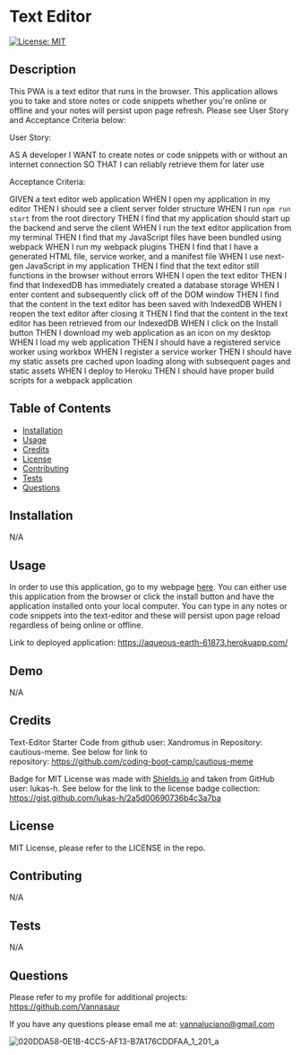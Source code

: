 # Text Editor
  [![License: MIT](https://img.shields.io/badge/License-MIT-green.svg)](https://opensource.org/licenses/MIT)
## Description

This PWA is a text editor that runs in the browser. This application allows you to take and store notes or code snippets whether you're online or offline and your notes will persist upon page refresh. Please see User Story and Acceptance Criteria below:

User Story: 

AS A developer
I WANT to create notes or code snippets with or without an internet connection
SO THAT I can reliably retrieve them for later use

Acceptance Criteria:

GIVEN a text editor web application
WHEN I open my application in my editor
THEN I should see a client server folder structure
WHEN I run `npm run start` from the root directory
THEN I find that my application should start up the backend and serve the client
WHEN I run the text editor application from my terminal
THEN I find that my JavaScript files have been bundled using webpack
WHEN I run my webpack plugins
THEN I find that I have a generated HTML file, service worker, and a manifest file
WHEN I use next-gen JavaScript in my application
THEN I find that the text editor still functions in the browser without errors
WHEN I open the text editor
THEN I find that IndexedDB has immediately created a database storage
WHEN I enter content and subsequently click off of the DOM window
THEN I find that the content in the text editor has been saved with IndexedDB
WHEN I reopen the text editor after closing it
THEN I find that the content in the text editor has been retrieved from our IndexedDB
WHEN I click on the Install button
THEN I download my web application as an icon on my desktop
WHEN I load my web application
THEN I should have a registered service worker using workbox
WHEN I register a service worker
THEN I should have my static assets pre cached upon loading along with subsequent pages and static assets
WHEN I deploy to Heroku
THEN I should have proper build scripts for a webpack application


## Table of Contents

  - [Installation](#installation)
  - [Usage](#usage)
  - [Credits](#credits)
  - [License](#license)
  - [Contributing](#contributing)
  - [Tests](#tests)
  - [Questions](#questions)


## Installation

N/A

## Usage

In order to use this application, go to my webpage [here](https://aqueous-earth-61873.herokuapp.com/). You can either use this application from the browser or click the install button and have the application installed onto your local computer. You can type in any notes or code snippets into the text-editor and these will persist upon page reload regardless of being online or offline.

Link to deployed application: https://aqueous-earth-61873.herokuapp.com/

## Demo

N/A

## Credits

Text-Editor Starter Code from github user: Xandromus in Repository: cautious-meme. See below for link to repository: https://github.com/coding-boot-camp/cautious-meme

Badge for MIT License was made with [Shields.io](http://shields.io/) and taken from GitHub user: lukas-h. See below for the link to the license badge collection: https://gist.github.com/lukas-h/2a5d00690736b4c3a7ba

## License

MIT License, please refer to the LICENSE in the repo.

## Contributing

N/A

## Tests

N/A

## Questions

Please refer to my profile for additional projects: https://github.com/Vannasaur

If you have any questions please email me at: vannaluciano@gmail.com

![020DDA58-0E1B-4CC5-AF13-B7A176CDDFAA_1_201_a](https://github.com/Vannasaur/text-editor/assets/141793843/5b2bb717-5620-47be-a35e-0d812dfa7caa)